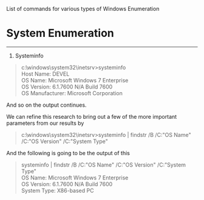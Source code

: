 List of commands for various types of Windows Enumeration

# System Enumeration
---------------------

1. Systeminfo
> c:\windows\system32\inetsrv>systeminfo     
> Host Name:                 DEVEL   
> OS Name:                   Microsoft Windows 7 Enterprise   
> OS Version:                6.1.7600 N/A Build 7600   
> OS Manufacturer:           Microsoft Corporation   

And so on the output continues. 

We can refine this research to bring out a few of the more important parameters from our results by

> c:\windows\system32\inetsrv>systeminfo | findstr /B /C:"OS Name" /C:"OS Version" /C:"System Type"

And the following is going to be the output of this   
> systeminfo | findstr /B /C:"OS Name" /C:"OS Version" /C:"System Type"  
> OS Name:                   Microsoft Windows 7 Enterprise   
> OS Version:                6.1.7600 N/A Build 7600   
> System Type:               X86-based PC  





